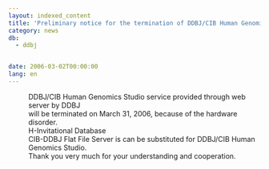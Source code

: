 ```yaml
---
layout: indexed_content
title: 'Preliminary notice for the termination of DDBJ/CIB Human Genomics Studio by    DDBJ'
category: news
db:
  - ddbj


date: 2006-03-02T00:00:00
lang: en
---
```


<dd>DDBJ/CIB Human Genomics Studio service provided through web server by DDBJ<br> will be terminated on March 31, 2006, because of the hardware disorder.
<dd>H-Invitational Database<br> CIB-DDBJ Flat File Server is can be substituted for DDBJ/CIB Human<br> Genomics Studio.<br> Thank you very much for your understanding and cooperation.</dd>
</dd>
